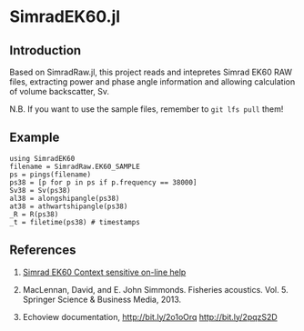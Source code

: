 # SimradEK60.jl

## Introduction

Based on SimradRaw.jl, this project reads and intepretes Simrad EK60
RAW files, extracting power and phase angle information and allowing
calculation of volume backscatter, Sv.

N.B. If you want to use the sample files, remember to `git lfs pull`
them!

## Example

```
using SimradEK60
filename = SimradRaw.EK60_SAMPLE
ps = pings(filename)
ps38 = [p for p in ps if p.frequency == 38000]
Sv38 = Sv(ps38)
al38 = alongshipangle(ps38)
at38 = athwartshipangle(ps38)
_R = R(ps38)
_t = filetime(ps38) # timestamps
```

## References

1. [Simrad EK60 Context sensitive on-line help](http://www.simrad.net/ek60_ref_english/default.htm)

2. MacLennan, David, and E. John Simmonds. Fisheries acoustics. Vol. 5. Springer Science & Business Media, 2013.

3. Echoview documentation, http://bit.ly/2o1oOrq  http://bit.ly/2pqzS2D
